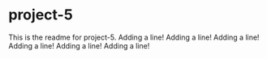 # project-5

This is the readme for project-5.
Adding a line!
Adding a line!
Adding a line!
Adding a line!
Adding a line!
Adding a line!
